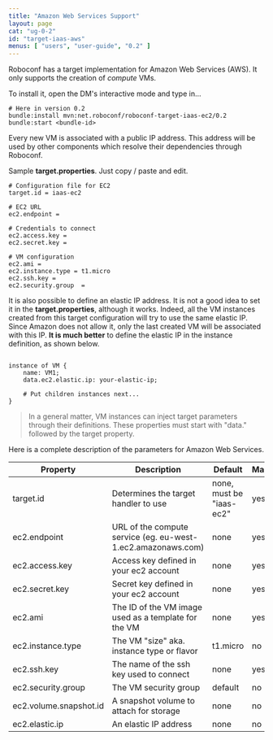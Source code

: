 ```yaml
---
title: "Amazon Web Services Support"
layout: page
cat: "ug-0-2"
id: "target-iaas-aws"
menus: [ "users", "user-guide", "0.2" ]
---
```


Roboconf has a target implementation for Amazon Web Services (AWS).
It only supports the creation of *compute* VMs.

To install it, open the DM's interactive mode and type in...

```properties
# Here in version 0.2
bundle:install mvn:net.roboconf/roboconf-target-iaas-ec2/0.2
bundle:start <bundle-id>
```

Every new VM is associated with a public IP address.
This address will be used by other components which resolve their dependencies through Roboconf.

Sample **target.properties**.
Just copy / paste and edit.

```properties
# Configuration file for EC2
target.id = iaas-ec2

# EC2 URL
ec2.endpoint =

# Credentials to connect
ec2.access.key =
ec2.secret.key =

# VM configuration
ec2.ami	=
ec2.instance.type = t1.micro
ec2.ssh.key =
ec2.security.group	=
```

It is also possible to define an elastic IP address.
It is not a good idea to set it in the **target.properties**, although it works.
Indeed, all the VM instances created from this target configuration will try to use the same elastic IP.
Since Amazon does not allow it, only the last created VM will be associated with this IP.
**It is much better** to define the elastic IP in the instance definition, as shown below.

<pre><code class="language-roboconf">
instance of VM {
	name: VM1;
	data.ec2.elastic.ip: your-elastic-ip;

	# Put children instances next...
}
</code></pre>

> In a general matter, VM instances can inject target parameters through their definitions.
> These properties must start with "data." followed by the target property.

Here is a complete description of the parameters for Amazon Web Services.

| Property | Description | Default | Mandatory
| --- | --- | --- | --- |
| target.id | Determines the target handler to use | none, must be "iaas-ec2" | yes |
| ec2.endpoint | URL of the compute service (eg. eu-west-1.ec2.amazonaws.com)  | none | yes |
| ec2.access.key | Access key defined in your ec2 account | none | yes |
| ec2.secret.key | Secret key defined in your ec2 account | none | yes |
| ec2.ami | The ID of the VM image used as a template for the VM | none | yes |
| ec2.instance.type | The VM "size" aka. instance type or flavor | t1.micro | no |
| ec2.ssh.key | The name of the ssh key used to connect | none | yes |
| ec2.security.group | The VM security group | default | no |
| ec2.volume.snapshot.id | A snapshot volume to attach for storage | none | no |
| ec2.elastic.ip | An elastic IP address | none | no |
